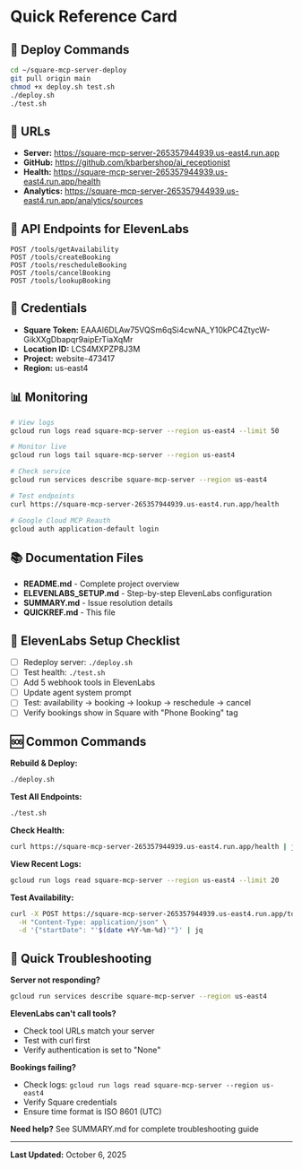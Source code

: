 # Quick Reference Card

## 🚀 Deploy Commands
```bash
cd ~/square-mcp-server-deploy
git pull origin main
chmod +x deploy.sh test.sh
./deploy.sh
./test.sh
```

## 🔗 URLs
- **Server:** https://square-mcp-server-265357944939.us-east4.run.app
- **GitHub:** https://github.com/kbarbershop/ai_receptionist
- **Health:** https://square-mcp-server-265357944939.us-east4.run.app/health
- **Analytics:** https://square-mcp-server-265357944939.us-east4.run.app/analytics/sources

## 🔧 API Endpoints for ElevenLabs
```
POST /tools/getAvailability
POST /tools/createBooking
POST /tools/rescheduleBooking
POST /tools/cancelBooking
POST /tools/lookupBooking
```

## 🔐 Credentials
- **Square Token:** EAAAl6DLAw75VQSm6qSi4cwNA_Y10kPC4ZtycW-GikXXgDbapqr9aipErTiaXqMr
- **Location ID:** LCS4MXPZP8J3M
- **Project:** website-473417
- **Region:** us-east4

## 📊 Monitoring
```bash
# View logs
gcloud run logs read square-mcp-server --region us-east4 --limit 50

# Monitor live
gcloud run logs tail square-mcp-server --region us-east4

# Check service
gcloud run services describe square-mcp-server --region us-east4

# Test endpoints
curl https://square-mcp-server-265357944939.us-east4.run.app/health

# Google Cloud MCP Reauth
gcloud auth application-default login
```

## 📚 Documentation Files
- **README.md** - Complete project overview
- **ELEVENLABS_SETUP.md** - Step-by-step ElevenLabs configuration
- **SUMMARY.md** - Issue resolution details
- **QUICKREF.md** - This file

## 🎯 ElevenLabs Setup Checklist
- [ ] Redeploy server: `./deploy.sh`
- [ ] Test health: `./test.sh`
- [ ] Add 5 webhook tools in ElevenLabs
- [ ] Update agent system prompt
- [ ] Test: availability → booking → lookup → reschedule → cancel
- [ ] Verify bookings show in Square with "Phone Booking" tag

## 🆘 Common Commands

**Rebuild & Deploy:**
```bash
./deploy.sh
```

**Test All Endpoints:**
```bash
./test.sh
```

**Check Health:**
```bash
curl https://square-mcp-server-265357944939.us-east4.run.app/health | jq
```

**View Recent Logs:**
```bash
gcloud run logs read square-mcp-server --region us-east4 --limit 20
```

**Test Availability:**
```bash
curl -X POST https://square-mcp-server-265357944939.us-east4.run.app/tools/getAvailability \
  -H "Content-Type: application/json" \
  -d '{"startDate": "'$(date +%Y-%m-%d)'"}' | jq
```

## 🐛 Quick Troubleshooting

**Server not responding?**
```bash
gcloud run services describe square-mcp-server --region us-east4
```

**ElevenLabs can't call tools?**
- Check tool URLs match your server
- Test with curl first
- Verify authentication is set to "None"

**Bookings failing?**
- Check logs: `gcloud run logs read square-mcp-server --region us-east4`
- Verify Square credentials
- Ensure time format is ISO 8601 (UTC)

**Need help?**
See SUMMARY.md for complete troubleshooting guide

---

**Last Updated:** October 6, 2025
